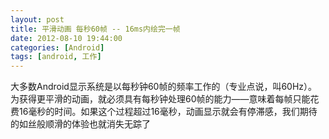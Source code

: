 ```yaml
---
layout: post
title: 平滑动画 每秒60帧 -- 16ms内绘完一帧
date: 2012-08-10 19:44:00
categories: [Android]
tags: [android, 工作]
---
```

大多数Android显示系统是以每秒钟60帧的频率工作的（专业点说，叫60Hz）。为获得更平滑的动画，就必须具有每秒钟处理60帧的能力——意味着每帧只能花费16毫秒的时间。如果这个过程超过16毫秒，动画显示就会有停滞感，我们期待的如丝般顺滑的体验也就消失无踪了